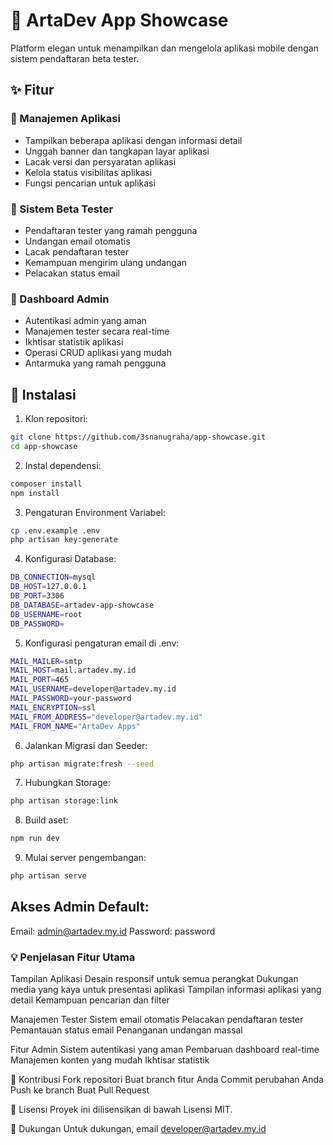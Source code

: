 # 📱 ArtaDev App Showcase

Platform elegan untuk menampilkan dan mengelola aplikasi mobile dengan sistem pendaftaran beta tester.

## ✨ Fitur

### 📱 Manajemen Aplikasi
- Tampilkan beberapa aplikasi dengan informasi detail
- Unggah banner dan tangkapan layar aplikasi
- Lacak versi dan persyaratan aplikasi
- Kelola status visibilitas aplikasi
- Fungsi pencarian untuk aplikasi

### 👥 Sistem Beta Tester
- Pendaftaran tester yang ramah pengguna
- Undangan email otomatis
- Lacak pendaftaran tester
- Kemampuan mengirim ulang undangan
- Pelacakan status email

### 🔐 Dashboard Admin
- Autentikasi admin yang aman
- Manajemen tester secara real-time
- Ikhtisar statistik aplikasi
- Operasi CRUD aplikasi yang mudah
- Antarmuka yang ramah pengguna

## 🚀 Instalasi

1. Klon repositori:
```bash
git clone https://github.com/3snanugraha/app-showcase.git
cd app-showcase
```
2. Instal dependensi:
```bash
composer install
npm install
```
3. Pengaturan Environment Variabel:
```bash
cp .env.example .env
php artisan key:generate
```
4. Konfigurasi Database:
```bash
DB_CONNECTION=mysql
DB_HOST=127.0.0.1
DB_PORT=3306
DB_DATABASE=artadev-app-showcase
DB_USERNAME=root
DB_PASSWORD=
```
5. Konfigurasi pengaturan email di .env:
```bash
MAIL_MAILER=smtp
MAIL_HOST=mail.artadev.my.id
MAIL_PORT=465
MAIL_USERNAME=developer@artadev.my.id
MAIL_PASSWORD=your-password
MAIL_ENCRYPTION=ssl
MAIL_FROM_ADDRESS="developer@artadev.my.id"
MAIL_FROM_NAME="ArtaDev Apps"
```
6. Jalankan Migrasi dan Seeder:
```bash
php artisan migrate:fresh --seed
```
7. Hubungkan Storage:
```bash
php artisan storage:link
```
8. Build aset:
```bash
npm run dev
```
9. Mulai server pengembangan:
```bash
php artisan serve
```

## Akses Admin Default:

Email: admin@artadev.my.id
Password: password


### 💡 Penjelasan Fitur Utama
Tampilan Aplikasi
Desain responsif untuk semua perangkat
Dukungan media yang kaya untuk presentasi aplikasi
Tampilan informasi aplikasi yang detail
Kemampuan pencarian dan filter

Manajemen Tester
Sistem email otomatis
Pelacakan pendaftaran tester
Pemantauan status email
Penanganan undangan massal

Fitur Admin
Sistem autentikasi yang aman
Pembaruan dashboard real-time
Manajemen konten yang mudah
Ikhtisar statistik

🤝 Kontribusi
Fork repositori
Buat branch fitur Anda
Commit perubahan Anda
Push ke branch
Buat Pull Request

📝 Lisensi
Proyek ini dilisensikan di bawah Lisensi MIT.

🌟 Dukungan
Untuk dukungan, email developer@artadev.my.id